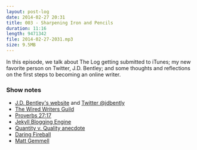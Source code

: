 ```yaml
---
layout: post-log
date: 2014-02-27 20:31
title: 003 - Sharpening Iron and Pencils
duration: 11:16
length: 9471342
file: 2014-02-27-2031.mp3
size: 9.5MB
---
```

In this episode, we talk about The Log getting submitted to iTunes; my new favorite person on Twitter, J.D. Bentley; and some thoughts and reflections on the first steps to becoming an online writer.

### Show notes
- [J.D. Bentley's website](http://jdbentley.com) and [Twitter @jdbently](https://twitter.com/jdbentley)
- [The Wired Writers Guild](http://wiredwritersguild.com/about/)
- [Proverbs 27:17](http://bible.com/1/pro.27.17.nlt)
- [Jekyll Blogging Engine](http://jekyllrb.com)
- [Quantity v. Quality anecdote](http://thewritepractice.com/quantity-v-quality/)
- [Daring Fireball](http://daringfireball.net)
- [Matt Gemmell](http://mattgemmell.com)

